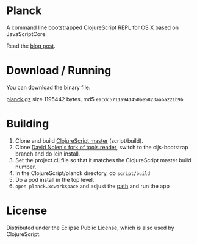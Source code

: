 # Planck

A command line bootstrapped ClojureScript REPL for OS X based on JavaScriptCore.

Read the [blog post](http://blog.fikesfarm.com/posts/2015-07-16-fast-javascriptcore-desktop-clojurescript-repl.html).

# Download / Running

You can download the binary file:

[planck.gz](http://blog.fikesfarm.com/planck.gz) size 1195442 bytes, md5 `eacdc5711a941450ae5823aaba221b9b`

# Building 

1. Clone and build [ClojureScript master](https://github.com/clojure/clojurescript) (script/build).
2. Clone [David Nolen's fork of tools.reader](https://github.com/swannodette/tools.reader/tree/cljs-bootstrap), switch to the cljs-bootstrap branch and do lein install.
3. Set the project.clj file so that it matches the ClojureScript master build number.
4. In the ClojureScript/planck directory, do `script/build`
5. Do a pod install in the top level.
6. `open planck.xcworkspace` and adjust the [path](https://github.com/mfikes/planck/blob/master/planck/Planck.m#L29) and run the app

# License

Distributed under the Eclipse Public License, which is also used by ClojureScript.

